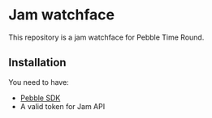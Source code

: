 # Jam watchface

This repository is a jam watchface for Pebble Time Round.

## Installation

You need to have:

* [Pebble SDK](https://developer.getpebble.com/sdk/)
* A valid token for Jam API
